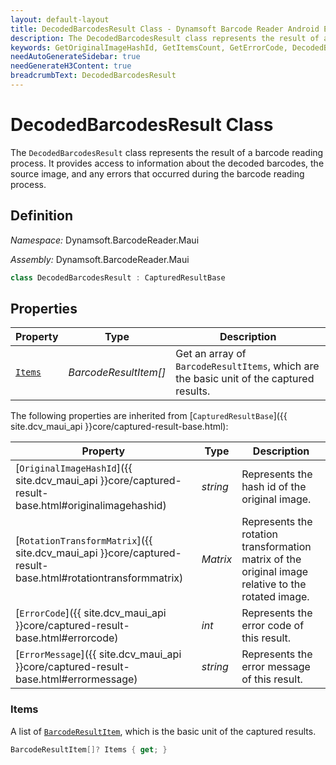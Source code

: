 ```yaml
---
layout: default-layout
title: DecodedBarcodesResult Class - Dynamsoft Barcode Reader Android Edition
description: The DecodedBarcodesResult class represents the result of a barcode reading process. It provides access to information about the decoded barcodes, the source image, and any errors that occurred during the barcode reading process.
keywords: GetOriginalImageHashId, GetItemsCount, GetErrorCode, DecodedBarcodesResult, api reference
needAutoGenerateSidebar: true
needGenerateH3Content: true
breadcrumbText: DecodedBarcodesResult
---
```


# DecodedBarcodesResult Class

The `DecodedBarcodesResult` class represents the result of a barcode reading process. It provides access to information about the decoded barcodes, the source image, and any errors that occurred during the barcode reading process.

## Definition

*Namespace:* Dynamsoft.BarcodeReader.Maui

*Assembly:* Dynamsoft.BarcodeReader.Maui

```csharp
class DecodedBarcodesResult : CapturedResultBase
```

## Properties

| Property | Type | Description |
| -------- | ---- | ----------- |
| [`Items`](#items) | *BarcodeResultItem[]* | Get an array of `BarcodeResultItems`, which are the basic unit of the captured results. |

The following properties are inherited from [`CapturedResultBase`]({{ site.dcv_maui_api }}core/captured-result-base.html):

| Property | Type | Description |
| -------- | ---- | ----------- |
| [`OriginalImageHashId`]({{ site.dcv_maui_api }}core/captured-result-base.html#originalimagehashid) | *string* | Represents the hash id of the original image. |
| [`RotationTransformMatrix`]({{ site.dcv_maui_api }}core/captured-result-base.html#rotationtransformmatrix) | *Matrix* | Represents the rotation transformation matrix of the original image relative to the rotated image. |
| [`ErrorCode`]({{ site.dcv_maui_api }}core/captured-result-base.html#errorcode) | *int* | Represents the error code of this result. |
| [`ErrorMessage`]({{ site.dcv_maui_api }}core/captured-result-base.html#errormessage) | *string* | Represents the error message of this result. |

### Items

A list of [`BarcodeResultItem`](barcode-result-item.md), which is the basic unit of the captured results.

```csharp
BarcodeResultItem[]? Items { get; }
```
